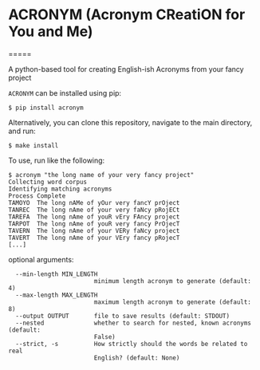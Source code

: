 # ACRONYM (Acronym CReatiON for You and Me)
=====

A python-based tool for creating English-ish Acronyms from your fancy project

`ACRONYM` can be installed using pip:

```
$ pip install acronym
```

Alternatively, you can clone this repository, navigate to the main directory, and run:
```
$ make install
```

To use, run like the following:
```
$ acronym "the long name of your very fancy project"
Collecting word corpus
Identifying matching acronyms
Process Complete
TAMOYO	The long nAMe of yOur very fancY prOject
TANREC	The long nAme of your very faNcy pRojECt
TAREFA	The long nAme of youR vEry FAncy project
TARPOT	The long nAme of youR very fancy PrOjecT
TAVERN	The long nAme of your VERy faNcy project
TAVERT	The long nAme of your VEry fancy pRojecT
[...]
```

optional arguments:
```
  --min-length MIN_LENGTH
                        minimum length acronym to generate (default: 4)
  --max-length MAX_LENGTH
                        maximum length acronym to generate (default: 8)
  --output OUTPUT       file to save results (default: STDOUT)
  --nested              whether to search for nested, known acronyms (default:
                        False)
  --strict, -s          How strictly should the words be related to real
                        English? (default: None)
```
